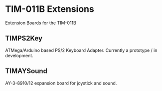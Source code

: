 # TIM-011B Extensions

Extension Boards for the TIM-011B

## TIMPS2Key

ATMega/Arduino based PS/2 Keyboard Adapter. Currently a prototype / in development.

## TIMAYSound

AY-3-8910/12 expansion board for joystick and sound.